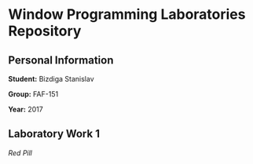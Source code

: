 # Window Programming Laboratories Repository

## Personal Information

**Student:** Bizdiga Stanislav

**Group:** FAF-151

**Year:** 2017

## Laboratory Work 1

_Red Pill_
